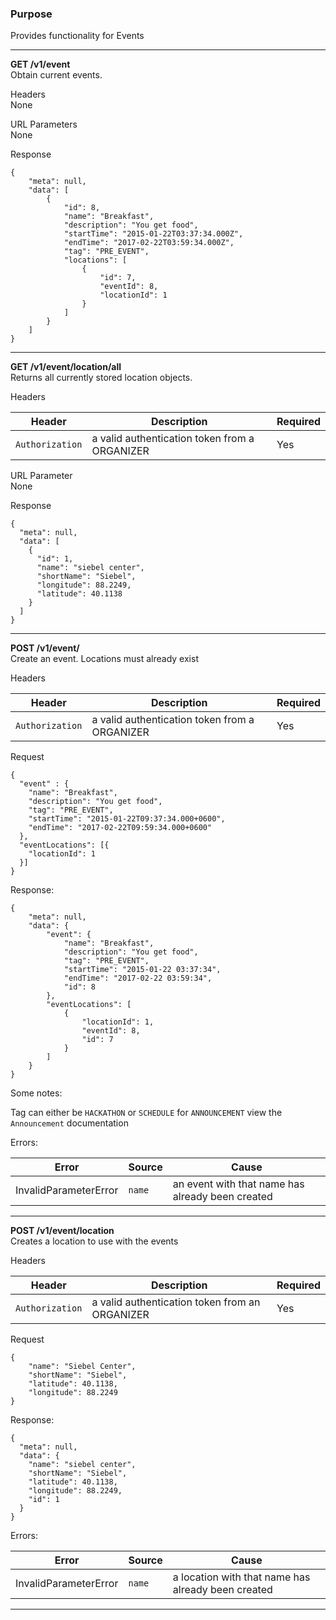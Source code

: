 ### Purpose

Provides functionality for Events

---

**GET /v1/event** <br />
Obtain current events.

Headers <br />
None

URL Parameters <br />
None

Response
```
{
    "meta": null,
    "data": [
        {
            "id": 8,
            "name": "Breakfast",
            "description": "You get food",
            "startTime": "2015-01-22T03:37:34.000Z",
            "endTime": "2017-02-22T03:59:34.000Z",
            "tag": "PRE_EVENT",
            "locations": [
                {
                    "id": 7,
                    "eventId": 8,
                    "locationId": 1
                }
            ]
        }
    ]
}
```

---

**GET /v1/event/location/all** <br />
Returns all currently stored location objects.

Headers <br />

| Header        | Description           | Required  |
| ------------- | --------------------- | --------- |
| `Authorization` | a valid authentication token from a ORGANIZER | Yes |

URL Parameter <br />
None

Response
```
{
  "meta": null,
  "data": [
    {
      "id": 1,
      "name": "siebel center",
      "shortName": "Siebel",
      "longitude": 88.2249,
      "latitude": 40.1138
    }
  ]
}
```

---

**POST /v1/event/** <br />
Create an event. Locations must already exist

Headers <br />

| Header        | Description           | Required  |
| ------------- | --------------------- | --------- |
| `Authorization` | a valid authentication token from a ORGANIZER | Yes |

Request
```
{
  "event" : {
    "name": "Breakfast",
    "description": "You get food",
    "tag": "PRE_EVENT",
    "startTime": "2015-01-22T09:37:34.000+0600",
    "endTime": "2017-02-22T09:59:34.000+0600"
  },
  "eventLocations": [{
    "locationId": 1
  }]
}
```

Response:
```
{
    "meta": null,
    "data": {
        "event": {
            "name": "Breakfast",
            "description": "You get food",
            "tag": "PRE_EVENT",
            "startTime": "2015-01-22 03:37:34",
            "endTime": "2017-02-22 03:59:34",
            "id": 8
        },
        "eventLocations": [
            {
                "locationId": 1,
                "eventId": 8,
                "id": 7
            }
        ]
    }
}
```

Some notes:

Tag can either be `HACKATHON` or `SCHEDULE` for `ANNOUNCEMENT` view the `Announcement` documentation

Errors: <br />

| Error        | Source | Cause  |
| ------------ | ------ | ------ |
| InvalidParameterError | `name` | an event with that name has already been created |

---

**POST /v1/event/location** <br />
Creates a location to use with the events

Headers <br />

| Header        | Description           | Required  |
| ------------- | --------------------- | --------- |
| `Authorization` | a valid authentication token from an ORGANIZER| Yes |

Request
```
{
    "name": "Siebel Center",
    "shortName": "Siebel",
    "latitude": 40.1138,
    "longitude": 88.2249
}
```

Response:
```
{
  "meta": null,
  "data": {
    "name": "siebel center",
    "shortName": "Siebel",
    "latitude": 40.1138,
    "longitude": 88.2249,
    "id": 1
  }
}
```

Errors: <br />

| Error        | Source | Cause  |
| ------------ | ------ | ------ |
| InvalidParameterError | `name` | a location with that name has already been created |

---